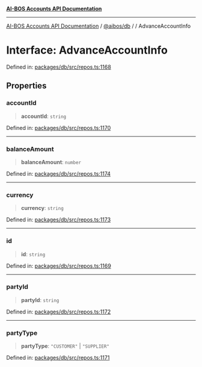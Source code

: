 [**AI-BOS Accounts API Documentation**](../../../README.md)

***

[AI-BOS Accounts API Documentation](../../../README.md) / [@aibos/db](../README.md) / [](../README.md) / AdvanceAccountInfo

# Interface: AdvanceAccountInfo

Defined in: [packages/db/src/repos.ts:1168](https://github.com/pohlai88/accounts/blob/48103fb36d28b2b9bfb33472b6de2f719773cde9/packages/db/src/repos.ts#L1168)

## Properties

### accountId

> **accountId**: `string`

Defined in: [packages/db/src/repos.ts:1170](https://github.com/pohlai88/accounts/blob/48103fb36d28b2b9bfb33472b6de2f719773cde9/packages/db/src/repos.ts#L1170)

***

### balanceAmount

> **balanceAmount**: `number`

Defined in: [packages/db/src/repos.ts:1174](https://github.com/pohlai88/accounts/blob/48103fb36d28b2b9bfb33472b6de2f719773cde9/packages/db/src/repos.ts#L1174)

***

### currency

> **currency**: `string`

Defined in: [packages/db/src/repos.ts:1173](https://github.com/pohlai88/accounts/blob/48103fb36d28b2b9bfb33472b6de2f719773cde9/packages/db/src/repos.ts#L1173)

***

### id

> **id**: `string`

Defined in: [packages/db/src/repos.ts:1169](https://github.com/pohlai88/accounts/blob/48103fb36d28b2b9bfb33472b6de2f719773cde9/packages/db/src/repos.ts#L1169)

***

### partyId

> **partyId**: `string`

Defined in: [packages/db/src/repos.ts:1172](https://github.com/pohlai88/accounts/blob/48103fb36d28b2b9bfb33472b6de2f719773cde9/packages/db/src/repos.ts#L1172)

***

### partyType

> **partyType**: `"CUSTOMER"` \| `"SUPPLIER"`

Defined in: [packages/db/src/repos.ts:1171](https://github.com/pohlai88/accounts/blob/48103fb36d28b2b9bfb33472b6de2f719773cde9/packages/db/src/repos.ts#L1171)
